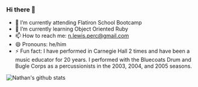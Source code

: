### Hi there 👋

<!--
**nlewis84/nlewis84** is a ✨ _special_ ✨ repository because its `README.md` (this file) appears on your GitHub profile.

Here are some ideas to get you started:
- 👯 I’m looking to collaborate on ...
- 🤔 I’m looking for help with ...
- 💬 Ask me about ...

-->

- 🔭 I’m currently attending Flatiron School Bootcamp
- 🌱 I’m currently learning Object Oriented Ruby
- 📫 How to reach me: n.lewis.perc@gmail.com
- 😄 Pronouns: he/him
- ⚡ Fun fact: I have performed in Carnegie Hall 2 times and have been a music educator for 20 years. I performed with the Bluecoats Drum and Bugle Corps as a percussionists in the 2003, 2004, and 2005 seasons.

![Nathan's github stats](https://github-readme-stats.vercel.app/api?username=nlewis84&show_icons=true&theme=radical)



